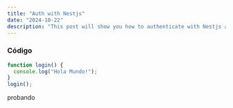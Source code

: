 ```yaml
---
title: "Auth with Nestjs"
date: "2024-10-22"
description: "This post will show you how to authenticate with Nestjs and Passport. We will use JWT as the authentication method."
---
```


### Código
```typescript
function login() {
  console.log("Hola Mundo!");
}
login();
```

probando

